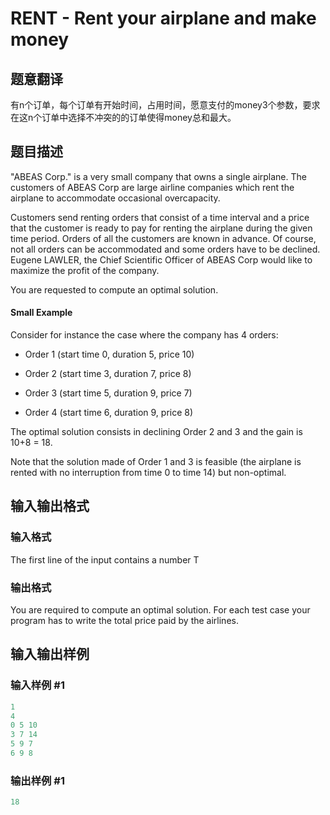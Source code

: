 # RENT - Rent your airplane and make money

## 题意翻译

有n个订单，每个订单有开始时间，占用时间，愿意支付的money3个参数，要求在这n个订单中选择不冲突的的订单使得money总和最大。

## 题目描述

 "ABEAS Corp." is a very small company that owns a single airplane. The customers of ABEAS Corp are large airline companies which rent the airplane to accommodate occasional overcapacity.

Customers send renting orders that consist of a time interval and a price that the customer is ready to pay for renting the airplane during the given time period. Orders of all the customers are known in advance. Of course, not all orders can be accommodated and some orders have to be declined. Eugene LAWLER, the Chief Scientific Officer of ABEAS Corp would like to maximize the profit of the company.

You are requested to compute an optimal solution.

#### Small Example

Consider for instance the case where the company has 4 orders:

- Order 1 (start time 0, duration 5, price 10)

- Order 2 (start time 3, duration 7, price 8)

- Order 3 (start time 5, duration 9, price 7)

- Order 4 (start time 6, duration 9, price 8)

The optimal solution consists in declining Order 2 and 3 and the gain is 10+8 = 18.

Note that the solution made of Order 1 and 3 is feasible (the airplane is rented with no interruption from time 0 to time 14) but non-optimal.

## 输入输出格式

### 输入格式

 The first line of the input contains a number T

### 输出格式

 You are required to compute an optimal solution. For each test case your program has to write the total price paid by the airlines.

## 输入输出样例

### 输入样例 #1

```cpp
1
4
0 5 10
3 7 14
5 9 7
6 9 8
```


### 输出样例 #1

```cpp
18
```


